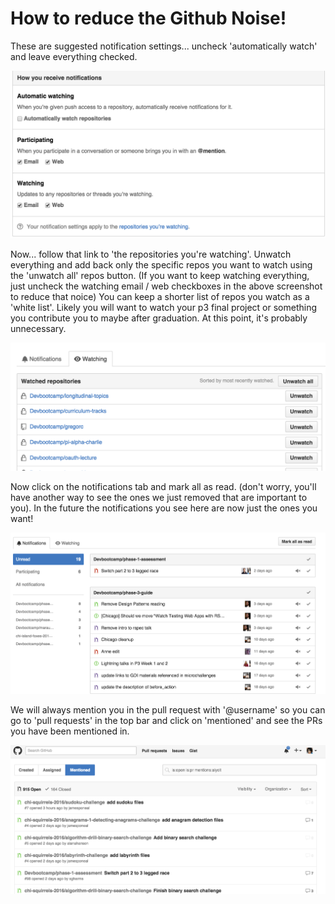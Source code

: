 # How to reduce the Github Noise!

These are suggested notification settings... uncheck 'automatically watch' and leave everything checked.

![image-1](./img/git-noise-1.png)

Now... follow that link to 'the repositories you're watching'.  Unwatch everything and add back only the specific repos you want to watch using the 'unwatch all' repos button.  (If you want to keep watching everything, just uncheck the watching email / web checkboxes in the above screenshot to reduce that noice)  You can keep a shorter list of repos you watch as a 'white list'.  Likely you will want to watch your p3 final project or something you contribute you to maybe after graduation.  At this point, it's probably unnecessary.

![image-2](./img/git-noise-2.png)

Now click on the notifications tab and mark all as read.  (don't worry, you'll have another way to see the ones we just removed that are important to you).  In the future the notifications you see here are now just the ones you want!

![image-3](./img/git-noise-3.png)

We will always mention you in the pull request with '@username' so you can go to 'pull requests' in the top bar and click on 'mentioned' and see the PRs you have been mentioned in.

![image-4](./img/git-noise-4.png)

